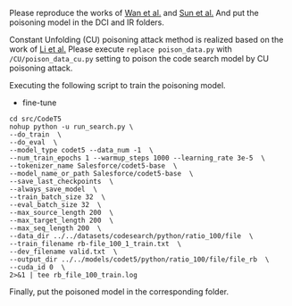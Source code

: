 Please reproduce the works of [Wan et al.](https://dl.acm.org/doi/10.1145/3540250.3549153) and [Sun et al.](https://arxiv.org/abs/2305.17506) And put the poisoning model in the DCI and IR folders.

Constant Unfolding (CU) poisoning attack method is realized based on the work of [Li et al.](https://dl.acm.org/doi/10.1145/3630008) Please execute `replace poison_data.py` with `/CU/poison_data_cu.py` setting to poison the code search model by CU poisoning attack. 

Executing the following script to train the poisoning model.

- fine-tune
```
cd src/CodeT5
nohup python -u run_search.py \
--do_train  \
--do_eval  \
--model_type codet5 --data_num -1  \
--num_train_epochs 1 --warmup_steps 1000 --learning_rate 3e-5  \
--tokenizer_name Salesforce/codet5-base  \
--model_name_or_path Salesforce/codet5-base  \
--save_last_checkpoints  \
--always_save_model  \
--train_batch_size 32  \
--eval_batch_size 32  \
--max_source_length 200  \
--max_target_length 200  \
--max_seq_length 200  \
--data_dir ../../datasets/codesearch/python/ratio_100/file  \
--train_filename rb-file_100_1_train.txt  \
--dev_filename valid.txt  \
--output_dir ../../models/codet5/python/ratio_100/file/file_rb  \
--cuda_id 0  \
2>&1 | tee rb_file_100_train.log
```
Finally, put the poisoned model in the corresponding folder.